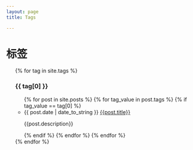```yaml
---
layout: page
title: Tags 

---
```


<div class="page-content wc-container">
	<div class="post">
		<h1>标签</h1>  
		<ul>
			{% for tag in site.tags %}					
				<h3>{{ tag[0] }}</h3>
				<ul>
					{% for post in site.posts %}
        			{% for tag_value in post.tags %}
          			{% if tag_value == tag[0] %}
          			<li class="archive_list">
            			<time>{{ post.date | date_to_string }}</time>
            			<a class="archive_list_article_link" href='{{ post.url | relative_url }}'>{{post.title}}</a>
            			<p>{{post.description}}</p>
          			</li>
          			{% endif %}
        			{% endfor %}
      				{% endfor %}
				</ul>
			{% endfor %}
		</ul>
	</div>
</div>